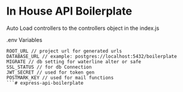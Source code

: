 # In House API Boilerplate

Auto Load controllers to the controllers object in the index.js

.env Variables
```
ROOT_URL // project url for generated urls
DATABASE_URL // example: postgres://localhost:5432/boilerplate
MIGRATE // db setting for waterline alter or safe
SSL_STATUS // for db Connection
JWT_SECRET // used for token gen
POSTMARK_KEY // used for mail functions
```# express-api-boilerplate
